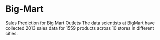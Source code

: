 # Big-Mart
Sales Prediction for Big Mart Outlets The data scientists at BigMart have collected 2013 sales data for 1559 products across 10 stores in different cities. 
